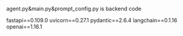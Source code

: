 agent.py&main.py&prompt_config.py is backend code

fastapi==0.109.0
uvicorn==0.27.1
pydantic==2.6.4
langchain==0.1.16
openai==1.16.1

